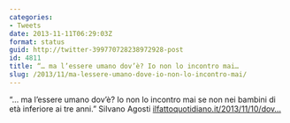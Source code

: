 ```yaml
---
categories:
- Tweets
date: 2013-11-11T06:29:03Z
format: status
guid: http://twitter-399770728238972928-post
id: 4811
title: “… ma l’essere umano dov’è? Io non lo incontro mai…
slug: /2013/11/ma-lessere-umano-dove-io-non-lo-incontro-mai/
---
```


“… ma l’essere umano dov’è? Io non lo incontro mai se non nei bambini di età inferiore ai tre anni.” Silvano Agosti [ilfattoquotidiano.it/2013/11/10/dov…](http://www.ilfattoquotidiano.it/2013/11/10/dove-la-vittoria-silvano-agosti-e-la-demenza-incurabile-del-sentirsi-italiani/768524/)